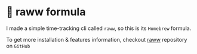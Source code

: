 # 🦇 raww formula

I made a simple time-tracking cli called ``raww``, so this is its 
``Homebrew`` formula.

To get more installation & features information, checkout 
[raww](https://github.com/dvodnenko/raww) repository on ``GitHub``
